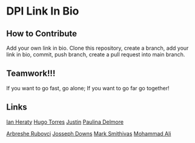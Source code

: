 # DPI Link In Bio

## How to Contribute
Add your own link in bio. Clone this repository, create a branch, add your link in bio, commit, push branch, create a pull request into main branch.

## Teamwork!!!
 If you want to go fast, go alone; If you want to go far go together!

## Links
[Ian Heraty](https://heratyian.github.io)
[Hugo Torres](https://www.freegeek.org/computer-adoption)
[Justin](https://justin1111111111.github.io/)
[Paulina Delmore](https://pdelmore.github.io/)


[Arbreshe Rubovci](https://arbresha.github.io/)
[Josseph Downs](https://jdowns525.github.io/)
[Mark Smithivas](https://msmithivas.github.io/)
[Mohammad Ali](https://github.com/karimi65)
